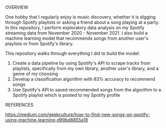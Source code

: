 OVERVIEW

One hobby that I regularly enjoy is music discovery, whether it is digging through Spotify playlists or asking a friend about a song playing at a party. In this repository, I perform exploratory data analysis on my Spotify streaming data from November 2020 - November 2021. I also build a machine learning model that recommends songs from another user's playlists or from Spotify's library.

This repository walks through everything I did to build the model:

1. Create a data pipeline by using Spotify's API to scrape tracks from playlists, specifically from my own library, another user's library, and a genre of my choosing
2. Develop a classification algorithm with 83% accuracy to recommend songs
3. Use Spotify's API to saved recommended songs from the algorithm to a Spotify playlist which is posted to my Spotify profile

REFERENCES

https://medium.com/geekculture/how-to-find-new-songs-on-spotify-using-machine-learning-d99bd8855a18

